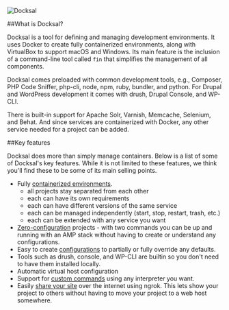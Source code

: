 ![Docksal](_img/docksald.png)

##What is Docksal?

Docksal is a tool for defining and managing development environments. It uses Docker to create fully containerized environments, 
along with VirtualBox to support macOS and Windows. Its main feature is the inclusion of a command-line tool called `fin` that 
simplifies the management of all components.

Docksal comes preloaded with common development tools, e.g., Composer, PHP Code Sniffer, php-cli, node, npm, ruby, bundler, and python.
For Drupal and WordPress development it comes with drush, Drupal Console, and WP-CLI. 

There is built-in support for Apache Solr, Varnish, Memcache, Selenium, and Behat. And since services are containerized with Docker, 
any other service needed for a project can be added.

##Key features

Docksal does more than simply manage containers. Below is a list of some of Docksal's key features. While it is not
limited to these features, we think you'll find these to be some of its main selling points.

- Fully [containerized environments](advanced/stack.md).
    - all projects stay separated from each other
    - each can have its own requirements
    - each can have different versions of the same service
    - each can be managed independently (start, stop, restart, trash, etc.)
    - each can be extended with any service you want
- [Zero-configuration](advanced/stack-config.md#zero-configuration) projects - with two commands you can be up and running with an AMP stack without
having to create or understand any configurations.
- Easy to create [configurations](advanced/stack-config.md) to partially or fully override any defaults.
- Tools such as drush, console, and WP-CLI are builtin so you don't need to have them installed locally.
- Automatic virtual host configuration
- Support for [custom commands](fin/custom-commands.md) using any interpreter you want.
- Easily [share your site](tools/ngrok.md) over the internet using ngrok. This lets show your project to others without having to 
move your project to a web host somewhere.
